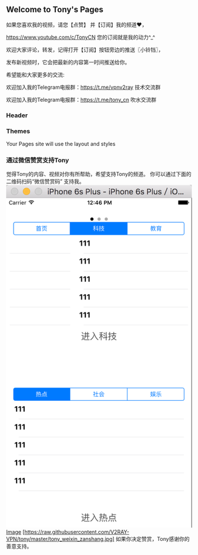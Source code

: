 ## Welcome to Tony's Pages
如果您喜欢我的视频，请您【点赞】 并【订阅】我的频道♥，

https://www.youtube.com/c/TonyCN 您的订阅就是我的动力^_^

欢迎大家评论，转发，记得打开【订阅】按钮旁边的推送〖小铃铛〗，

发布新视频时，它会把最新的内容第一时间推送给你。

希望能和大家更多的交流:

欢迎加入我的Telegram电报群：https://t.me/vpnv2ray  技术交流群

欢迎加入我的Telegram电报群：https://t.me/tony_cn  吹水交流群

### Header


###  Themes

Your Pages site will use the layout and styles 

### 通过微信赞赏支持Tony


觉得Tony的内容、视频对你有所帮助，希望支持Tony的频道。
你可以通过下面的二维码扫码“微信赞赏码” 支持我。
![Alt text](https://github.com/chenyufeng1991/NewsClient/raw/master/Screenshots/2.png)
[Image](https://raw.githubusercontent.com/V2RAY-VPN/tony/master/tony_weixin_zanshang.jpg)
[https://raw.githubusercontent.com/V2RAY-VPN/tony/master/tony_weixin_zanshang.jpg]
如果你决定赞赏，Tony感谢你的善意️支持。


